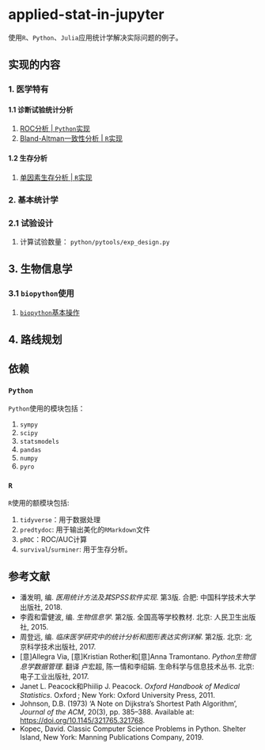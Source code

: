 # applied-stat-in-jupyter

使用`R`、`Python`、`Julia`应用统计学解决实际问题的例子。


## 实现的内容

### 1. 医学特有

#### 1.1 诊断试验统计分析

1. [ROC分析 | `Python`实现](./notebooks/诊断实验统计分析/准确性检验_roc.ipynb)
2. [Bland-Altman一致性分析 | `R`实现](./r/bland-altam-testing.Rmd)

#### 1.2 生存分析

1. [单因素生存分析 | `R`实现](./r/medicine-survival-analysis.Rmd)

### 2. 基本统计学

### 2.1 试验设计

1. 计算试验数量： `python/pytools/exp_design.py`


## 3. 生物信息学

### 3.1 `biopython`使用

1. [`biopython`基本操作](./notebooks/%E5%BA%8F%E5%88%97%E6%95%B0%E6%8D%AE/%E5%BA%8F%E5%88%97%E6%95%B0%E6%8D%AE%E5%9F%BA%E6%9C%AC%E5%A4%84%E7%90%86.ipynb)

## 4. 路线规划

## 依赖

### `Python`

`Python`使用的模块包括：

1. `sympy`
2. `scipy`
3. `statsmodels`
4. `pandas`
5. `numpy`
6. `pyro`


### `R`

`R`使用的额模块包括:

1. `tidyverse`：用于数据处理
2. `predtydoc`: 用于输出美化的`RMarkdown`文件
3. `pROC`：ROC/AUC计算
4. `survival`/`surminer`: 用于生存分析。

## 参考文献

* 潘发明, 编. *医用统计方法及其SPSS软件实现*. 第3版. 合肥: 中国科学技术大学出版社, 2018.
* 李霞和雷健波, 编. *生物信息学*. 第2版. 全国高等学校教材. 北京: 人民卫生出版社, 2015.
* 周登远, 编. *临床医学研究中的统计分析和图形表达实例详解*. 第2版. 北京: 北京科学技术出版社, 2017.
* [意]Allegra Via, [意]Kristian Rother和[意]Anna Tramontano. *Python生物信息学数据管理*. 翻译 卢宏超, 陈一情和李绍娟. 生命科学与信息技术丛书. 北京: 电子工业出版社, 2017.
* Janet L. Peacock和Phiilip J. Peacock. *Oxford Handbook of Medical Statistics*. Oxford ; New York: Oxford University Press, 2011.
* Johnson, D.B. (1973) ‘A Note on Dijkstra’s Shortest Path Algorithm’, *Journal of the ACM*, 20(3), pp. 385–388. Available at: https://doi.org/10.1145/321765.321768.
* Kopec, David. Classic Computer Science Problems in Python. Shelter Island, New York: Manning Publications Company, 2019.
